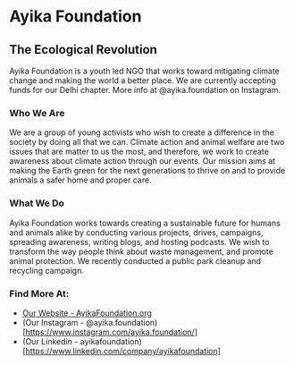 # Ayika Foundation
## The Ecological Revolution

Ayika Foundation is a youth led NGO that works toward mitigating climate change and making the world a better place. We are currently accepting funds for our Delhi chapter. More info at @ayika.foundation on Instagram.

### Who We Are
We are a group of young activists who wish to create a difference in the society by doing all that we can. Climate action and animal welfare are two issues that are matter to us the most, and therefore, we work to create awareness about climate action through our events. Our mission aims at making the Earth green for the next generations to thrive on and to provide animals a safer home and proper care.

### What We Do
Ayika Foundation works towards creating a sustainable future for humans and animals alike by conducting various projects, drives, campaigns, spreading awareness, writing blogs, and hosting podcasts. We wish to transform the way people think about waste management, and promote animal protection. We recently conducted a public park cleanup and recycling campaign.

### Find More At:
- [Our Website - AyikaFoundation.org](https://www.ayikafoundation.org)
- (Our Instagram - @ayika.foundation)[https://www.instagram.com/ayika.foundation/]
- (Our Linkedin - ayikafoundation)[https://www.linkedin.com/company/ayikafoundation]
